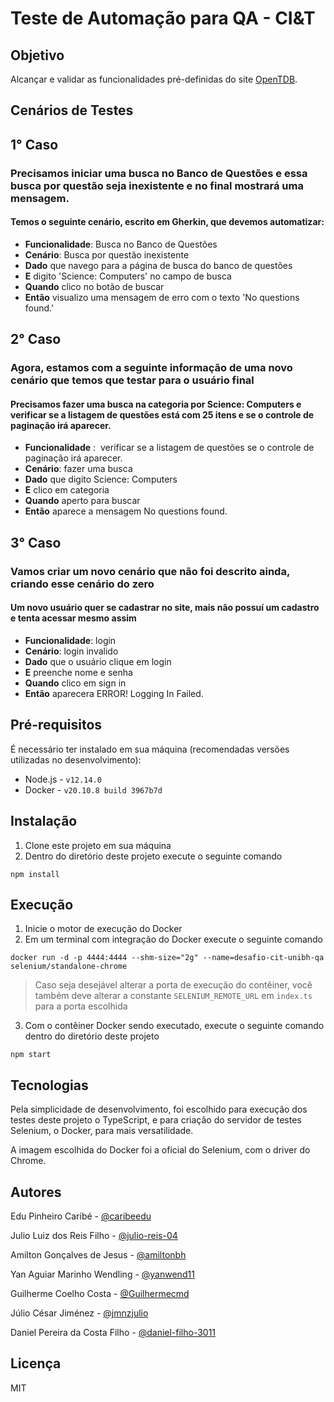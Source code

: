 # Teste de Automação para QA - CI&T

## Objetivo

Alcançar e validar as funcionalidades pré-definidas do site [OpenTDB](https://opentdb.com/).

## Cenários de Testes

## 1° Caso 

### Precisamos iniciar uma busca no Banco de Questões e essa busca por questão seja inexistente e no final mostrará uma mensagem.

#### Temos o seguinte cenário, escrito em Gherkin, que devemos automatizar: 

- **Funcionalidade**: Busca no Banco de Questões
- **Cenário**: Busca por questão inexistente
- **Dado** que navego para a página de busca do banco de questões
- **E** digito 'Science: Computers' no campo de busca
- **Quando** clico no botão de buscar
- **Então** visualizo uma mensagem de erro com o texto 'No questions found.'

## 2° Caso

### Agora, estamos com a seguinte informação de uma novo cenário que temos que testar para o usuário final 

#### Precisamos fazer uma busca na categoria por Science: Computers e verificar se a listagem de questões está com 25 itens e se o controle de paginação irá aparecer.

- **Funcionalidade** :  verificar se a listagem de questões se o controle de paginação irá aparecer.
- **Cenário**: fazer uma busca
- **Dado** que digito Science: Computers 
- **E** clico em categoria 
- **Quando** aperto para buscar 
- **Então** aparece a mensagem No questions found.

## 3° Caso 

### Vamos criar um novo cenário que não foi descrito ainda, criando esse cenário do zero 

#### Um novo usuário quer se cadastrar no site, mais não possuí um cadastro e tenta acessar mesmo assim 

- **Funcionalidade**: login 
- **Cenário**: login invalido 
- **Dado** que o usuário clique em login
- **E** preenche nome e senha 
- **Quando** clico em sign in 
- **Então** aparecera ERROR! Logging In Failed.

## Pré-requisitos

É necessário ter instalado em sua máquina (recomendadas versões utilizadas no desenvolvimento): 
- Node.js - `v12.14.0`
- Docker - `v20.10.8 build 3967b7d`

## Instalação

1. Clone este projeto em sua máquina
2. Dentro do diretório deste projeto execute o seguinte comando
```
npm install
```

## Execução

1. Inicie o motor de execução do Docker
2. Em um terminal com integração do Docker execute o seguinte comando
```
docker run -d -p 4444:4444 --shm-size="2g" --name=desafio-cit-unibh-qa selenium/standalone-chrome
```
> Caso seja desejável alterar a porta de execução do contêiner, você também deve alterar a constante `SELENIUM_REMOTE_URL` em `index.ts` para a porta escolhida
3. Com o contêiner Docker sendo executado, execute o seguinte comando dentro do diretório deste projeto
```
npm start
```

## Tecnologias

Pela simplicidade de desenvolvimento, foi escolhido para execução dos testes deste projeto o TypeScript, e para criação do servidor de testes Selenium, o Docker, para mais versatilidade.

A imagem escolhida do Docker foi a oficial do Selenium, com o driver do Chrome.

## Autores

Edu Pinheiro Caribé - [@caribeedu](https://github.com/caribeedu)

Julio Luiz dos Reis Filho - [@julio-reis-04](https://github.com/julio-reis-04)

Amilton Gonçalves de Jesus - [@amiltonbh](https://github.com/amiltonbh)

Yan Aguiar Marinho Wendling - [@yanwend11](https://github.com/yanwend11)

Guilherme Coelho Costa - [@Guilhermecmd](https://github.com/Guilhermecmd)

Júlio César Jiménez - [@jmnzjulio](https://github.com/jmnzjulio)

Daniel Pereira da Costa Filho - [@daniel-filho-3011](https://github.com/daniel-filho-3011)


## Licença

MIT
